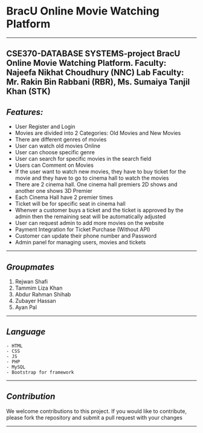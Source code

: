 # BracU Online Movie Watching Platform
---
CSE370-DATABASE SYSTEMS-project BracU Online Movie Watching Platform.
Faculty: Najeefa Nikhat Choudhury (NNC)
Lab Faculty: Mr. Rakin Bin Rabbani (RBR), Ms. Sumaiya Tanjil Khan (STK)
---
## _Features:_
- User Register and Login
- Movies are divided into 2 Categories: Old Movies and New Movies
- There are different genres of movies
- User can watch old movies Online
- User can choose specific genre
- User can search for specific movies in the search field
- Users can Comment on Movies
- If the user want to watch new movies, they have to buy ticket for the movie and they have to go to cinema hall to watch the movies
- There are 2 cinema hall. One cinema hall premiers 2D shows and another one shows 3D Premier
- Each Cinema Hall have 2 premier times
- Ticket will be for specific seat in cinema hall
- Whenver a customer buys a ticket and the ticket is approved by the admin then the remaining seat will be automatically adjusted
- User can request admin to add more movies on the website
- Payment Integration for Ticket Purchase (Without API)
- Customer can update their phone number and Password
- Admin panel for managing users, movies and tickets

---
## _Groupmates_
1. Rejwan Shafi 
2. Tammim Liza Khan
3. Abdur Rahman Shihab
4. Zubayer Hassan
5. Ayan Pal

---
## _Language_
    - HTML
    - CSS
    - JS
    - PHP
    - MySQL
    - Bootstrap for framework
---
## _Contribution_

We welcome contributions to this project. If you would like to contribute, please fork the repository and submit a pull request with your changes

---

